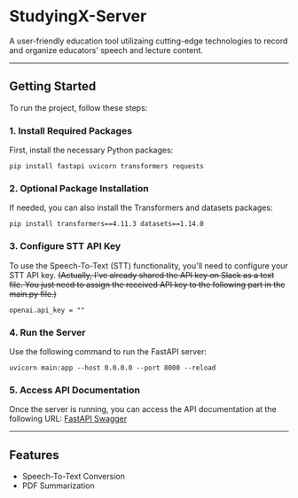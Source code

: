 # StudyingX-Server

A user-friendly education tool utilizaing cutting-edge technologies to record and organize educators' speech and lecture content.

***

## Getting Started

To run the project, follow these steps:

### 1. Install Required Packages
First, install the necessary Python packages:

```
pip install fastapi uvicorn transformers requests
```

### 2. Optional Package Installation
If needed, you can also install the Transformers and datasets
packages:

```
pip install transformers==4.11.3 datasets==1.14.0
```

### 3. Configure STT API Key
To use the Speech-To-Text (STT) functionality, you'll need to configure your STT API key.
~~(Actually, I've already shared the API key on Slack as a text file. You just need to assign the received API key to the following part in the main.py file.)~~

```
openai.api_key = ""
```

### 4. Run the Server
Use the following command to run the FastAPI server:

```
uvicorn main:app --host 0.0.0.0 --port 8000 --reload
```

### 5. Access API Documentation
Once the server is running, you can access the API documentation at the following URL:
[FastAPI Swagger](http://localhost:8000/docs)

***

## Features

- Speech-To-Text Conversion
- PDF Summarization
